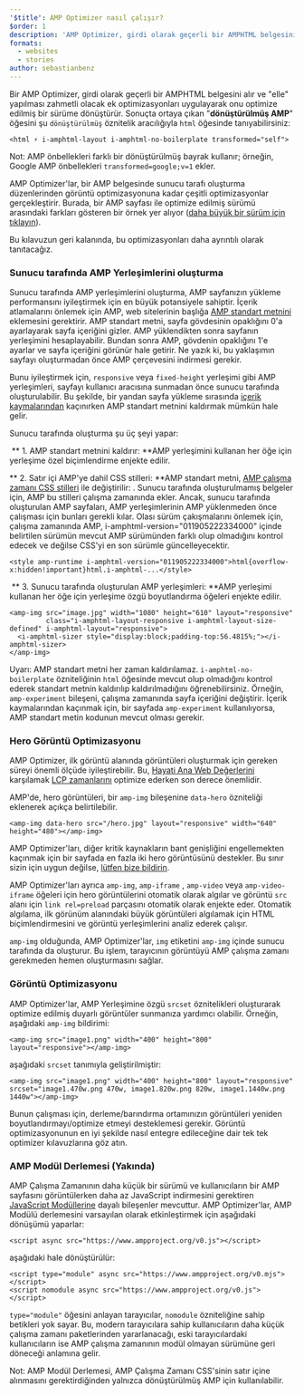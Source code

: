 ```yaml
---
'$title': AMP Optimizer nasıl çalışır?
$order: 1
description: 'AMP Optimizer, girdi olarak geçerli bir AMPHTML belgesini alır ve "elle" yapılması zahmetli olacak ek optimizasyonları uygulayarak onu optimize edilmiş bir sürüme dönüştürür. Bu kılavuz, AMP Optimizer''ın nasıl çalıştığını ayrıntılı olarak açıklıyor.'
formats:
  - websites
  - stories
author: sebastianbenz
---
```


Bir AMP Optimizer, girdi olarak geçerli bir AMPHTML belgesini alır ve "elle" yapılması zahmetli olacak ek optimizasyonları uygulayarak onu optimize edilmiş bir sürüme dönüştürür. Sonuçta ortaya çıkan "**dönüştürülmüş AMP**" öğesini şu `dönüştürülmüş` öznitelik aracılığıyla `html` öğesinde tanıyabilirsiniz:

```
<html ⚡ i-amphtml-layout i-amphtml-no-boilerplate transformed="self">
```

Not: AMP önbellekleri farklı bir dönüştürülmüş bayrak kullanır; örneğin, Google AMP önbellekleri `transformed=google;v=1` ekler.

AMP Optimizer'lar, bir AMP belgesinde sunucu tarafı oluşturma düzenlerinden görüntü optimizasyonuna kadar çeşitli optimizasyonlar gerçekleştirir. Burada, bir AMP sayfası ile optimize edilmiş sürümü arasındaki farkları gösteren bir örnek yer alıyor ([daha büyük bir sürüm için tıklayın](/static/img/docs/guides/optimized-amp-diff.png)).

<a href="/static/img/docs/guides/optimized-amp-diff.png"><amp-img lightbox layout="responsive" width="2560" height="773" src="/static/img/docs/guides/optimized-amp-diff.png"></amp-img></a>

Bu kılavuzun geri kalanında, bu optimizasyonları daha ayrıntılı olarak tanıtacağız.

### Sunucu tarafında AMP Yerleşimlerini oluşturma

Sunucu tarafında AMP yerleşimlerini oluşturma, AMP sayfanızın yükleme performansını iyileştirmek için en büyük potansiyele sahiptir. İçerik atlamalarını önlemek için AMP, web sitelerinin başlığa [AMP standart metnini](https://amp.dev/documentation/guides-and-tutorials/learn/spec/amp-boilerplate/?format=websites) eklemesini gerektirir. AMP standart metni, sayfa gövdesinin opaklığını 0'a ayarlayarak sayfa içeriğini gizler. AMP yüklendikten sonra sayfanın yerleşimini hesaplayabilir. Bundan sonra AMP, gövdenin opaklığını 1'e ayarlar ve sayfa içeriğini görünür hale getirir. Ne yazık ki, bu yaklaşımın sayfayı oluşturmadan önce AMP çerçevesini indirmesi gerekir.

Bunu iyileştirmek için, `responsive` veya `fixed-height` yerleşimi gibi AMP yerleşimleri, sayfayı kullanıcı aracısına sunmadan önce sunucu tarafında oluşturulabilir. Bu şekilde, bir yandan sayfa yükleme sırasında [içerik kaymalarından](https://web.dev/cls/) kaçınırken AMP standart metnini kaldırmak mümkün hale gelir.

Sunucu tarafında oluşturma şu üç şeyi yapar:

⁣ ** 1. AMP standart metnini kaldırır: **AMP yerleşimini kullanan her öğe için yerleşime özel biçimlendirme enjekte edilir.

⁣** 2. Satır içi AMP'ye dahil CSS stilleri: **AMP standart metni, [AMP çalışma zamanı CSS stilleri](https://cdn.ampproject.org/v0.css) ile değiştirilir: <style amp-runtime="">...</style>. Sunucu tarafında oluşturulmamış belgeler için, AMP bu stilleri çalışma zamanında ekler. Ancak, sunucu tarafında oluşturulan AMP sayfaları, AMP yerleşimlerinin AMP yüklenmeden önce çalışması için bunları gerekli kılar. Olası sürüm çakışmalarını önlemek için, çalışma zamanında AMP, i-amphtml-version="011905222334000" içinde belirtilen sürümün mevcut AMP sürümünden farklı olup olmadığını kontrol edecek ve değilse CSS'yi en son sürümle güncelleyecektir.

```
<style amp-runtime i-amphtml-version="011905222334000">html{overflow-x:hidden!important}html.i-amphtml-...</style>
```

⁣ ** 3. Sunucu tarafında oluşturulan AMP yerleşimleri: **AMP yerleşimi kullanan her öğe için yerleşime özgü boyutlandırma öğeleri enjekte edilir.

```
<amp-img src="image.jpg" width="1080" height="610" layout="responsive"
         class="i-amphtml-layout-responsive i-amphtml-layout-size-defined" i-amphtml-layout="responsive">
  <i-amphtml-sizer style="display:block;padding-top:56.4815%;"></i-amphtml-sizer>
</amp-img>
```

Uyarı: AMP standart metni her zaman kaldırılamaz. `i-amphtml-no-boilerplate` özniteliğinin `html` öğesinde mevcut olup olmadığını kontrol ederek standart metnin kaldırılıp kaldırılmadığını öğrenebilirsiniz. Örneğin, `amp-experiment` bileşeni, çalışma zamanında sayfa içeriğini değiştirir. İçerik kaymalarından kaçınmak için, bir sayfada `amp-experiment` kullanılıyorsa, AMP standart metin kodunun mevcut olması gerekir.

### Hero Görüntü Optimizasyonu

AMP Optimizer, ilk görüntü alanında görüntüleri oluşturmak için gereken süreyi önemli ölçüde iyileştirebilir. Bu, [Hayati Ana Web Değerlerini](https://web.dev/lcp/) karşılamak [LCP zamanlarını](https://web.dev/vitals) optimize ederken son derece önemlidir.

AMP'de, hero görüntüleri, bir `amp-img` bileşenine `data-hero` özniteliği eklenerek açıkça belirtilebilir.

```
<amp-img data-hero src="/hero.jpg" layout="responsive" width="640" height="480"></amp-img>
```

AMP Optimizer'ları, diğer kritik kaynakların bant genişliğini engellemekten kaçınmak için bir sayfada en fazla iki hero görüntüsünü destekler. Bu sınır sizin için uygun değilse, [lütfen bize bildirin](https://github.com/ampproject/amp-toolbox/issues).

AMP Optimizer'ları ayrıca `amp-img`, `amp-iframe` , `amp-video` veya `amp-video-iframe` öğeleri için hero görüntülerini otomatik olarak algılar ve görüntü `src` alanı için `link rel=preload` parçasını otomatik olarak enjekte eder. Otomatik algılama, ilk görünüm alanındaki büyük görüntüleri algılamak için HTML biçimlendirmesini ve görüntü yerleşimlerini analiz ederek çalışır.

`amp-img` olduğunda, AMP Optimizer'lar, `img` etiketini `amp-img` içinde sunucu tarafında da oluşturur. Bu işlem, tarayıcının görüntüyü AMP çalışma zamanı gerekmeden hemen oluşturmasını sağlar.

### Görüntü Optimizasyonu

AMP Optimizer'lar, AMP Yerleşimine özgü `srcset` öznitelikleri oluşturarak optimize edilmiş duyarlı görüntüler sunmanıza yardımcı olabilir. Örneğin, aşağıdaki `amp-img` bildirimi:

```
<amp-img src="image1.png" width="400" height="800" layout="responsive"></amp-img>
```

aşağıdaki `srcset` tanımıyla geliştirilmiştir:

```
<amp-img src="image1.png" width="400" height="800" layout="responsive" srcset="image1.470w.png 470w, image1.820w.png 820w, image1.1440w.png 1440w"></amp-img>
```

Bunun çalışması için, derleme/barındırma ortamınızın görüntüleri yeniden boyutlandırmayı/optimize etmeyi desteklemesi gerekir. Görüntü optimizasyonunun en iyi şekilde nasıl entegre edileceğine dair tek tek optimizer kılavuzlarına göz atın.

### AMP Modül Derlemesi (Yakında)

AMP Çalışma Zamanının daha küçük bir sürümü ve kullanıcıların bir AMP sayfasını görüntülerken daha az JavaScript indirmesini gerektiren [JavaScript Modüllerine](https://v8.dev/features/modules#browser) dayalı bileşenler mevcuttur. AMP Optimizer'lar, AMP Modülü derlemesini varsayılan olarak etkinleştirmek için aşağıdaki dönüşümü yaparlar:

```
<script async src="https://www.ampproject.org/v0.js"></script>
```

aşağıdaki hale dönüştürülür:

```
<script type="module" async src="https://www.ampproject.org/v0.mjs"></script>
<script nomodule async src="https://www.ampproject.org/v0.js"></script>
```

`type="module"` öğesini anlayan tarayıcılar, `nomodule` özniteliğine sahip betikleri yok sayar. Bu, modern tarayıcılara sahip kullanıcıların daha küçük çalışma zamanı paketlerinden yararlanacağı, eski tarayıcılardaki kullanıcıların ise AMP çalışma zamanının modül olmayan sürümüne geri döneceği anlamına gelir.

Not: AMP Modül Derlemesi, AMP Çalışma Zamanı CSS'sinin satır içine alınmasını gerektirdiğinden yalnızca dönüştürülmüş AMP için kullanılabilir.
